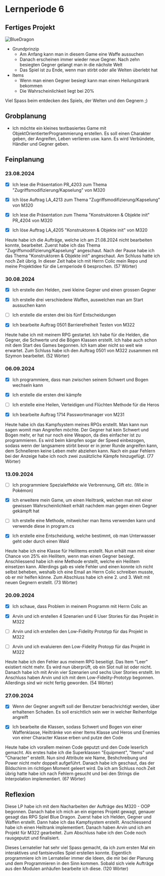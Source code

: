 # Lernperiode 6

## Fertiges Projekt

![BlueDragon](https://github.com/user-attachments/assets/0c12a3bc-0512-4f07-a347-a88948345df4)

- Grundprinzip
    - Am Anfang kann man in diesem Game eine Waffe aussuchen
    - Danach erscheinen immer wieder neue Gegner. Nach zehn besiegten Gegner gelangt man in die nächste Welt
    - Das Spiel ist zu Ende, wenn man stirbt oder alle Welten überlebt hat
- Items
    - Wenn man einen Gegner besiegt kann man einen Heilungstrank bekommen
    - Die Wahrscheinlichkeit liegt bei 20%
 
Viel Spass beim entdecken des Spiels, der Welten und den Gegnern ;)

## Grobplanung

- Ich möchte ein kleines textbasiertes Game mit ObjektOrientierterProgrammierung erstellen. Es soll einen Charakter geben, der Angreifen, Leben verlieren usw. kann. Es wird Verbündete, Händler und Gegner geben.

## Feinplanung

### 23.08.2024

- [x] Ich lese die Präsentation PR_4203 zum Thema "Zugriffsmodifizierung/Kapselung" von M320

- [x] Ich löse Auftrag LA_4213 zum Thema "Zugriffsmodifizierung/Kapselung" von M320

- [x] Ich lese die Präsentation zum Thema "Konstruktoren & Objekte init" PR_4204 von M320

- [x] Ich löse Auftrag LA_4205 "Konstruktoren & Objekte init" von M320

Heute habe ich die Aufträge, welche ich am 21.08.2024 nicht bearbeiten konnte, bearbeitet. Zuerst habe ich das Thema "Zugriffsmodifizierung/Kapselung" angeschaut. Nach der Pause habe ich das Thema "Konstruktoren & Objekte init" angeschaut. Am Schluss hatte ich noch Zeit übrig. In dieser Zeit habe ich mit Herrn Colic mein Repo und meine Projektidee für die Lernperiode 6 besprochen. (57 Wörter)

### 30.08.2024

- [x] Ich erstelle den Helden, zwei kleine Gegner und einen grossen Gegner

- [x] Ich erstelle drei verschiedene Waffen, auswelchen man am Start aussuchen kann

- [ ] Ich erstelle die ersten drei bis fünf Entscheidungen

- [x] Ich bearbeite Auftrag 0501 Barrierefreiheit Testen von M322

Heute habe ich mit meinem RPG gestartet. Ich habe für die Helden, die Gegner, die Schwerte und die Bögen Klassen erstellt. Ich habe auch schon mit dem Start des Games begonnen. Ich kam aber nicht so weit wie erwartet. Zum Schluss habe ich den Auftrag 0501 von M322 zusammen mit Szymon bearbeitet. (52 Wörter)

### 06.09.2024

- [x] Ich programmiere, dass man zwischen seinem Schwert und Bogen wechseln kann

- [x] Ich erstelle die ersten drei kämpfe

- [ ] Ich erstelle eine Heilen, Verteidigen und Flüchten Methode für die Heros

- [x] Ich bearbeite Auftrag 1714 Passwortmanager von M231

Heute habe ich das Kampfsystem meines RPGs erstellt. Man kann nun sagen womit man Angreifen möchte. Der Gegner hat kein Schwert und Bogen mehr, er hat nur noch eine Weapon, da dies einfacher ist zu programmieren. Es wird beim kämpfen sogar der Speed einbezogen, sodass wenn der langsamere stirbt bevor er in jener Runde angreifen kann, dem Schnelleren keine Leben mehr abziehen kann. Nach ein paar Fehlern bei der Anzeige habe ich noch zwei zusätzliche Kämpfe hinzugefügt. (77 Wörter)

### 13.09.2024

- [ ] Ich programmiere Spezialeffekte wie Verbrennung, Gift etc. (Wie in Pokémon)

- [x] Ich erweitere mein Game, um einen Heiltrank, welchen man mit einer gewissen Wahrscheinlichkeit erhält nachdem man gegen einen Gegner gekämpft hat

- [ ] Ich erstelle eine Methode, mitwelcher man Items verwenden kann und verwende diese in program.cs

- [x] Ich erstelle eine Entscheidung, welche bestimmt, ob man Unterwasser geht oder durch einen Wald

Heute habe ich eine Klasse für Heilitems erstellt. Nun erhält man mit einer Chance von 25% ein Heilitem, wenn man einen Gegner besiegt. Anschliessend habe ich eine Methode erstellt, welche ein Heilitem einsetzen kann. Allerdings gab es viele Fehler und einen konnte ich nicht selbst beheben, weshalb ich eine Email an Herrn Colic schreiben musste, ob er mir helfen könne. Zum Abschluss habe ich eine 2. und 3. Welt mit neuen Gegnern erstellt. (73 Wörter)

### 20.09.2024

- [x] Ich schaue, dass Problem in meinem Programm mit Herrn Colic an

- [x] Arvin und ich erstellen 4 Szenarien und 6 User Stories für das Projekt in M322

- [ ] Arvin und ich erstellen den Low-Fidelity Prototyp für das Projekt in M322

- [ ] Arvin und ich evaluieren den Low-Fidelity Protoyp für das Projekt in M322

Heute habe ich den Fehler aus meinem RPG beseitigt. Das Item "Leer" existiert nicht mehr. Es wird nun überprüft, ob ein Slot null ist oder nicht. Danach habe ich mit Arvin vier Szenarien und sechs User Stories erstellt. Im Anschluss haben Arvin und ich mit dem Low-Fidelity-Prototyp begonnen. Allerdings sind wir nicht fertig geworden. (54 Wörter)

### 27.09.2024

- [x] Wenn der Gegner angreift soll der Benutzer benachrichtigt werden, über erhaltenen Schaden. Es soll ersichtlich sein wer in welcher Reihenfolge angreift

- [x] Ich bearbeite die Klassen, sodass Schwert und Bogen von einer Waffenklasse, Heiltränke von einer Items Klasse und Heros und Enemies von einer Character Klasse erben und putze den Code

Heute habe ich vorallem meinen Code geputzt und den Code leserlich gemacht. Als erstes habe ich die Superklassen "Equipment", "Items" und "Character" erstellt. Nun sind Attribute wie Name, Beshchreibung und Power nicht mehr doppelt aufgeführt. Danach habe ich geschaut, das der Bildschirm im richtigen Moment geleert wird. Da ich am Schluss noch Zeit übrig hatte habe ich nach Fehlern gesucht und bei den Strings die Interpolation implementiert. (67 Wörter)

## Reflexion

Diese LP habe ich mit dem Nacharbeiten der Aufträge des M320 - OOP begonnen. Danach habe ich mich an ein eigenes Projekt gewagt, genauer gesagt das RPG Spiel Blue Dragon. Zuerst habe ich Helden, Gegner und Waffen erstellt. Dann habe ich das Kampfsystem erstellt. Anschliessend habe ich einen Heiltrank implementiert. Danach haben Arvin und ich am Projekt für M322 gearbeitet. Zum Abschluss habe ich den Code noch rausgeputzt und finalisiert.

Dieses Lernatelier hat sehr viel Spass gemacht, da ich zum ersten Mal ein interaktives und fantsievolles Spiel erstellen konnte. Eigentlich programmiere ich im Lernatelier immer die Ideen, die mir bei der Planung und dem Programmieren in den Sinn kommen. Sobald sich viele Aufträge aus den Modulen anhäufen bearbeite ich diese. (120 Wörter)
